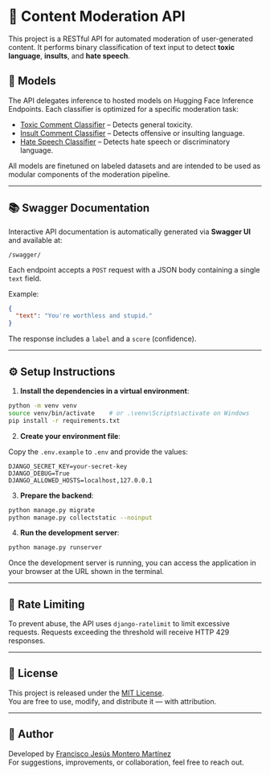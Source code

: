 # 🧠 Content Moderation API

This project is a RESTful API for automated moderation of user-generated content. It performs binary classification of text input to detect **toxic language**, **insults**, and **hate speech**.

## 🔬 Models

The API delegates inference to hosted models on Hugging Face Inference Endpoints. Each classifier is optimized for a specific moderation task:

- [Toxic Comment Classifier](https://huggingface.co/framonmar7/toxic-classifier) – Detects general toxicity.
- [Insult Comment Classifier](https://huggingface.co/framonmar7/insult-classifier) – Detects offensive or insulting language.
- [Hate Speech Classifier](https://huggingface.co/framonmar7/hate-classifier) – Detects hate speech or discriminatory language.

All models are finetuned on labeled datasets and are intended to be used as modular components of the moderation pipeline.

---

## 📚 Swagger Documentation

Interactive API documentation is automatically generated via **Swagger UI** and available at:

```
/swagger/
```

Each endpoint accepts a `POST` request with a JSON body containing a single `text` field.

Example:

```json
{
  "text": "You're worthless and stupid."
}
```

The response includes a `label` and a `score` (confidence).

---

## ⚙️ Setup Instructions

1. **Install the dependencies in a virtual environment**:

```bash
python -m venv venv
source venv/bin/activate    # or .\venv\Scripts\activate on Windows
pip install -r requirements.txt
```

2. **Create your environment file**:

Copy the `.env.example` to `.env` and provide the values:

```env
DJANGO_SECRET_KEY=your-secret-key
DJANGO_DEBUG=True
DJANGO_ALLOWED_HOSTS=localhost,127.0.0.1
```

3. **Prepare the backend**:

```bash
python manage.py migrate
python manage.py collectstatic --noinput
```

4. **Run the development server**:

```bash
python manage.py runserver
```

Once the development server is running, you can access the application in your browser at the URL shown in the terminal.

---

## 🚦 Rate Limiting

To prevent abuse, the API uses `django-ratelimit` to limit excessive requests. Requests exceeding the threshold will receive HTTP 429 responses.

---

## 📜 License

This project is released under the [MIT License](LICENSE).  
You are free to use, modify, and distribute it — with attribution.

---

## 👤 Author

Developed by [Francisco Jesús Montero Martínez](https://github.com/framonmar7)  
For suggestions, improvements, or collaboration, feel free to reach out.